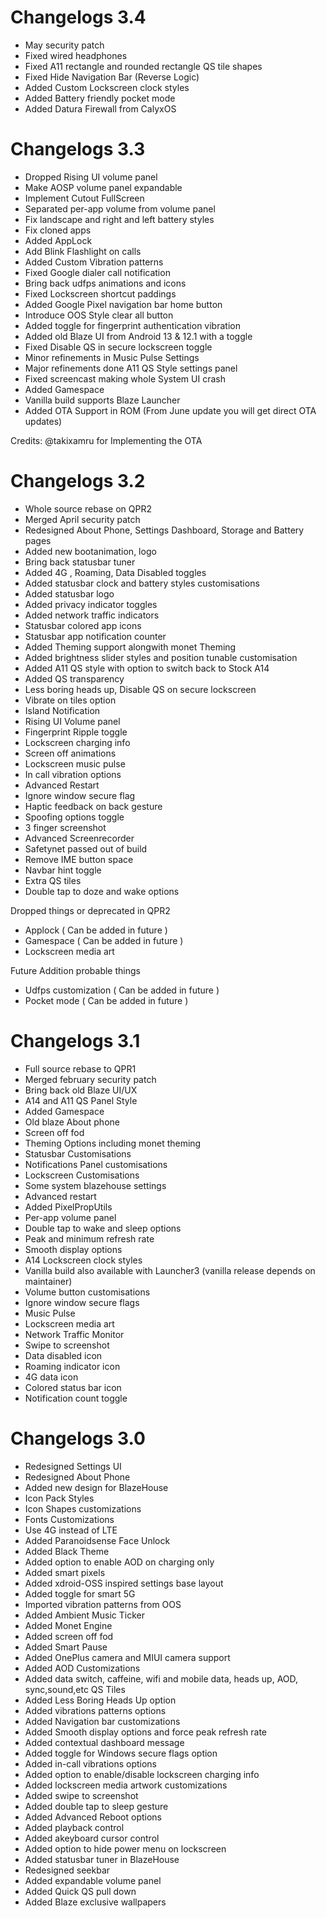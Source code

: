# Changelogs 3.4
- May security patch
- Fixed wired headphones
- Fixed A11 rectangle and rounded rectangle QS tile shapes
- Fixed Hide Navigation Bar (Reverse Logic)
- Added Custom Lockscreen clock styles
- Added Battery friendly pocket mode
- Added Datura Firewall from CalyxOS

# Changelogs 3.3
- Dropped Rising UI volume panel
- Make AOSP volume panel expandable
- Implement Cutout FullScreen
- Separated per-app volume from volume panel
- Fix landscape and right and left battery styles
- Fix cloned apps
- Added AppLock
- Add Blink Flashlight on calls
- Added Custom Vibration patterns
- Fixed Google dialer call notification
- Bring back udfps animations and icons
- Fixed Lockscreen shortcut paddings
- Added Google Pixel navigation bar home button
- Introduce OOS Style clear all button
- Added toggle for fingerprint authentication vibration
- Added old Blaze UI from Android 13 & 12.1 with a toggle
- Fixed Disable QS in secure lockscreen toggle
- Minor refinements in Music Pulse Settings
- Major refinements done A11 QS Style settings panel
- Fixed screencast making whole System UI crash
- Added Gamespace
- Vanilla build supports Blaze Launcher
- Added OTA Support in ROM (From June update you will get direct OTA updates)

Credits:
@takixamru for Implementing the OTA

# Changelogs 3.2
- Whole source rebase on QPR2
- Merged April security patch 
- Redesigned About Phone, Settings Dashboard, Storage and Battery pages
- Added new bootanimation, logo
- Bring back statusbar tuner
- Added 4G , Roaming, Data Disabled toggles 
- Added statusbar clock and battery styles customisations
- Added statusbar logo
- Added privacy indicator toggles
- Added network traffic indicators
- Statusbar colored app icons
- Statusbar app notification counter
- Added Theming support alongwith monet Theming
- Added brightness slider styles and position tunable customisation
- Added A11 QS style with option to switch back to Stock A14
- Added QS transparency
- Less boring heads up, Disable QS on secure lockscreen 
- Vibrate on tiles option
- Island Notification
- Rising UI Volume panel 
- Fingerprint Ripple toggle 
- Lockscreen charging info
- Screen off animations
- Lockscreen music pulse
- In call vibration options
- Advanced Restart
- Ignore window secure flag
- Haptic feedback on back gesture 
- Spoofing options toggle 
- 3 finger screenshot
- Advanced Screenrecorder
- Safetynet passed out of build
- Remove IME button space 
- Navbar hint toggle
- Extra QS tiles
- Double tap to doze and wake options

Dropped things or deprecated in QPR2
- Applock ( Can be added in future )
- Gamespace ( Can be added in future )
- Lockscreen media art

Future Addition probable things 
- Udfps customization ( Can be added in future )
- Pocket mode ( Can be added in future )

# Changelogs 3.1
- Full source rebase to QPR1
- Merged february security patch
- Bring back old Blaze UI/UX
- A14 and A11 QS Panel Style
- Added Gamespace
- Old blaze About phone
- Screen off fod
- Theming Options including monet theming
- Statusbar Customisations
- Notifications Panel customisations
- Lockscreen Customisations
- Some system blazehouse settings
- Advanced restart
- Added PixelPropUtils
- Per-app volume panel
- Double tap to wake and sleep options
- Peak and minimum refresh rate
- Smooth display options
- A14 Lockscreen clock styles
- Vanilla build also available with Launcher3 (vanilla release depends on maintainer)
- Volume button customisations
- Ignore window secure flags
- Music Pulse
- Lockscreen media art
- Network Traffic Monitor
- Swipe to screenshot
- Data disabled icon
- Roaming indicator icon
- 4G data icon
- Colored status bar icon
- Notification count toggle

# Changelogs 3.0
- Redesigned Settings UI
- Redesigned About Phone 
- Added new design for BlazeHouse
- Icon Pack Styles
- Icon Shapes customizations
- Fonts Customizations
- Use 4G instead of LTE
- Added Paranoidsense Face Unlock
- Added Black Theme
- Added option to enable AOD on charging only
- Added smart pixels
- Added xdroid-OSS inspired settings base layout
- Added toggle for smart 5G
- Imported vibration patterns from OOS
- Added Ambient Music Ticker
- Added Monet Engine
- Added screen off fod
- Added Smart Pause
- Added OnePlus camera and MIUI camera support
- Added AOD Customizations
- Added data switch, caffeine, wifi and mobile data, heads up, AOD, sync,sound,etc QS Tiles
- Added Less Boring Heads Up option
- Added vibrations patterns options
- Added Navigation bar customizations 
- Added Smooth display options and force peak refresh rate
- Added contextual dashboard message
- Added toggle for Windows secure flags option
- Added in-call vibrations options
- Added option to enable/disable lockscreen charging info
- Added lockscreen media artwork customizations
- Added swipe to screenshot
- Added double tap to sleep gesture
- Added Advanced Reboot options
- Added playback control
- Added akeyboard cursor control
- Added option to hide power menu on lockscreen
- Added statusbar tuner in BlazeHouse
- Redesigned seekbar
- Added expandable volume panel
- Added Quick QS pull down
- Added Blaze exclusive wallpapers
